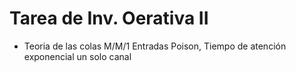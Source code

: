 # Tarea de Inv. Oerativa II
* Teoria de las colas M/M/1
  Entradas Poison, Tiempo de atención exponencial un solo canal
